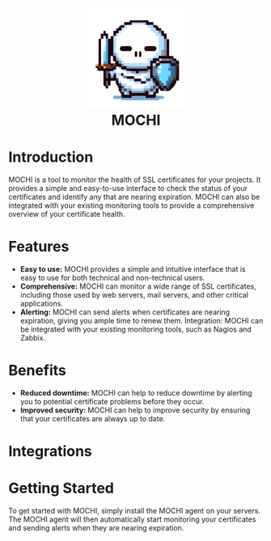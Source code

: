 <h1 align="center" style="border-bottom: none">
    <a href="https://github.com/mrofisr/mochi" target="_blank"><img alt="MOCHI" width="200" height="200" src="public/static/image/mochi-guard.png"></a><br>MOCHI
</h1>

# Introduction

MOCHI is a tool to monitor the health of SSL certificates for your projects. It provides a simple and easy-to-use interface to check the status of your certificates and identify any that are nearing expiration. MOCHI can also be integrated with your existing monitoring tools to provide a comprehensive overview of your certificate health.

# Features

- **Easy to use:** MOCHI provides a simple and intuitive interface that is easy to use for both technical and non-technical users.
- **Comprehensive:** MOCHI can monitor a wide range of SSL certificates, including those used by web servers, mail servers, and other critical applications.
- **Alerting:** MOCHI can send alerts when certificates are nearing expiration, giving you ample time to renew them.
Integration: MOCHI can be integrated with your existing monitoring tools, such as Nagios and Zabbix.

# Benefits

- **Reduced downtime:** MOCHI can help to reduce downtime by alerting you to potential certificate problems before they occur.
- **Improved security:** MOCHI can help to improve security by ensuring that your certificates are always up to date.

# Integrations

# Getting Started
To get started with MOCHI, simply install the MOCHI agent on your servers. The MOCHI agent will then automatically start monitoring your certificates and sending alerts when they are nearing expiration.